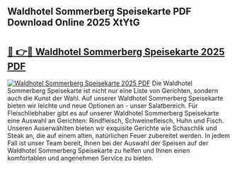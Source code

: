## Waldhotel Sommerberg Speisekarte PDF Download Online 2025 XtYtG

# <h2><a href="http://gcdpygn.nevu.top/?p=Waldhotel+Sommerberg+Speisekarte">🔗 👉🔴 Waldhotel Sommerberg Speisekarte 2025 PDF</a></h2>

[![Waldhotel Sommerberg Speisekarte 2025 PDF](https://i.imgur.com/dBaPXMq.png)](http://gcdpygn.nevu.top/?p=Waldhotel+Sommerberg+Speisekarte)
Die Waldhotel Sommerberg Speisekarte ist nicht nur eine Liste von Gerichten, sondern auch die Kunst der Wahl. Auf unserer Waldhotel Sommerberg Speisekarte bieten wir leichte und neue Optionen an - unser Salatbereich. Für Fleischliebhaber gibt es auf unserer Waldhotel Sommerberg Speisekarte eine Auswahl an Gerichten: Rindfleisch, Schweinefleisch, Huhn und Fisch. Unseren Auserwählten bieten wir exquisite Gerichte wie Schaschlik und Steak an, die auf einem alten, natürlichen Feuer zubereitet werden. In jedem Fall ist unser Team bereit, Ihnen bei der Auswahl der Speisen auf der Waldhotel Sommerberg Speisekarte zu helfen und Ihnen einen komfortablen und angenehmen Service zu bieten.
